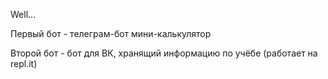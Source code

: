 Well...

Первый бот - телеграм-бот мини-калькулятор

Второй бот - бот для ВК, хранящий информацию по учёбе (работает на repl.it)
